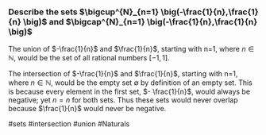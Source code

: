 ### Describe the sets $\bigcup^{N}_{n=1} \big(-\frac{1}{n},\frac{1}{n} \big)$ and $\bigcap^{N}_{n=1} \big(-\frac{1}{n},\frac{1}{n} \big)$

The union of $-\frac{1}{n}$ and $\frac{1}{n}$, starting with n=1, where $n\in \mathbb{N}$, would be the set of all rational numbers $[-1,1]$.

The intersection of $-\frac{1}{n}$ and $\frac{1}{n}$, starting with n=1, where $n\in \mathbb{N}$, would be the empty set $\emptyset$ by definition of an empty set. This is because every element in the first set, $- \frac{1}{n}$, would always be negative; yet $n=n$ for both sets. Thus these sets would never overlap because $\frac{1}{n}$ would never be negative.

#sets #intersection #union #Naturals 
